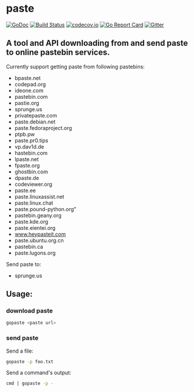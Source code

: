 # paste
[![GoDoc](https://godoc.org/github.com/fluter01/paste?status.svg)](https://godoc.org/github.com/fluter01/paste)
[![Build Status](https://travis-ci.org/fluter01/paste.svg?branch=master)](https://travis-ci.org/fluter01/paste)
[![codecov.io](https://codecov.io/github/fluter01/paste/coverage.svg?branch=master)](https://codecov.io/github/fluter01/paste?branch=master)
[![Go Report Card](https://goreportcard.com/badge/github.com/fluter01/paste)](https://goreportcard.com/report/github.com/fluter01/paste)
[![Gitter](https://badges.gitter.im/fluter01/paste.svg)](https://gitter.im/fluter01/paste?utm_source=badge&utm_medium=badge&utm_campaign=pr-badge)

## A tool and API downloading from and send paste to online pastebin services.

Currently support getting paste from following pastebins:

* bpaste.net
* codepad.org
* ideone.com
* pastebin.com
* pastie.org
* sprunge.us
* privatepaste.com
* paste.debian.net
* paste.fedoraproject.org
* ptpb.pw
* paste.pr0.tips
* vp.dav1d.de
* hastebin.com
* lpaste.net
* fpaste.org
* ghostbin.com
* dpaste.de
* codeviewer.org
* paste.ee
* paste.linuxassist.net
* paste.linux.chat
* paste.pound-python.org"
* pastebin.geany.org
* paste.kde.org
* paste.eientei.org
* www.heypasteit.com
* paste.ubuntu.org.cn
* pastebin.ca
* paste.lugons.org

Send paste to:
* sprunge.us

## Usage:

### download paste

```bash
gopaste <paste url>
```

### send paste

Send a file:
```bash
gopaste -p foo.txt
```
Send a command's output:
```bash
cmd | gopaste -p -
```
